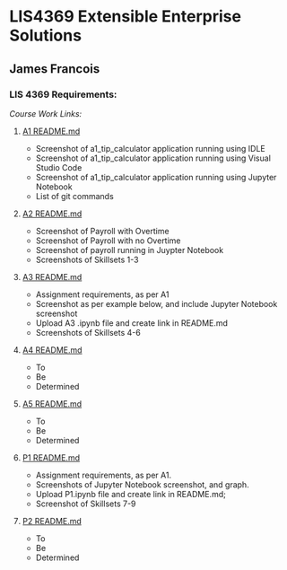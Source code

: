 # LIS4369 Extensible Enterprise Solutions

## James Francois

### LIS 4369 Requirements:

*Course Work Links:*

1. [A1 README.md](a1/README.md "My A1 README.md file")
    - Screenshot of a1_tip_calculator application running using IDLE
    - Screenshot of a1_tip_calculator application running using Visual Studio Code
    - Screenshot of a1_tip_calculator application running using Jupyter Notebook
    - List of git commands

2. [A2 README.md](a2/README.md "My A2 README.md file")
    - Screenshot of Payroll with Overtime
    - Screenshot of Payroll with no Overtime
    - Screenshot of payroll running in Juypter Notebook
    - Screenshots of Skillsets 1-3 

3. [A3 README.md](a3/README.md "My A3 README.md file")
     - Assignment requirements, as per A1 
     - Screenshot as per example below, and include Jupyter Notebook screenshot 
     - Upload A3 .ipynb file and create link in README.md
     - Screenshots of Skillsets 4-6
    
4. [A4 README.md](a4/README.md "My A4 README.md file")
    - To
    - Be
    - Determined

5. [A5 README.md](a5/README.md "My A5 README.md file")
    - To
    - Be
    - Determined

6. [P1 README.md](p1/README.md "My P1 README.md file")
    - Assignment requirements, as per A1. 
    - Screenshots of Jupyter Notebook screenshot, and graph. 
    - Upload P1.ipynb file and create link in README.md; 
    - Screenshot of Skillsets 7-9

7. [P2 README.md](p2/README.md "My P2 README.md file")
    - To
    - Be
    - Determined
